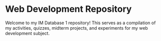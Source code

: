 # Web Development Repository
Welcome to my IM Database 1 repository! This serves as a compilation of my activities, quizzes, midterm projects, and experiments for my web development subject.
